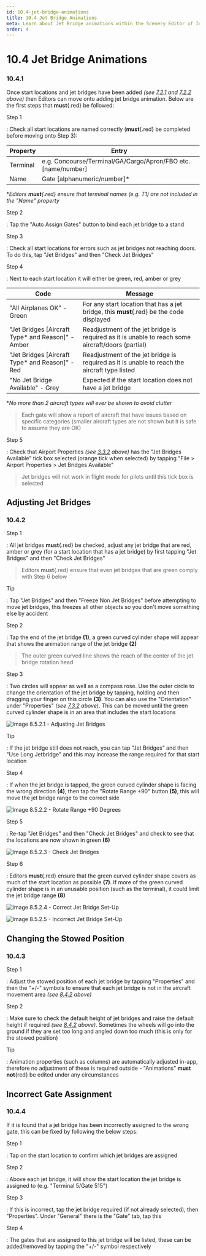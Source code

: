 ```yaml
---
id: 10.4-jet-bridge-animations
title: 10.4 Jet Bridge Animations
meta: Learn about Jet Bridge animations within the Scenery Editor of Infinite Flight.
order: 4
---
```




# 10.4 Jet Bridge Animations 



### 10.4.1

Once start locations and jet bridges have been added *(see [7.2.1](/guide/scenery-editor-manual/7.-objects/7.2-selection-and-placement#7.2.1) and [7.2.2](/guide/scenery-editor-manual/7.-objects/7.2-selection-and-placement#7.2.2) above)* then Editors can move onto adding jet bridge animation. Below are the first steps that **must**{.red} be followed:



Step 1

: Check all start locations are named correctly (**must**{.red} be completed before moving onto Step 3):



| Property | Entry                                                        |
| -------- | ------------------------------------------------------------ |
| Terminal | e.g. Concourse/Terminal/GA/Cargo/Apron/FBO etc. [name/number] |
| Name     | Gate [alphanumeric/number]*                                  |

**Editors **must**{.red} ensure that terminal names (e.g. T1) are not included in the "Name" property*



Step 2

: Tap the "Auto Assign Gates" button to bind each jet bridge to a stand



Step 3

: Check all start locations for errors such as jet bridges not reaching doors. To do this, tap "Jet Bridges" and then "Check Jet Bridges"



Step 4

: Next to each start location it will either be green, red, amber or grey



| Code                                              | Message                                                      |
| ------------------------------------------------- | ------------------------------------------------------------ |
| "All Airplanes OK" - Green                        | For any start location that has a jet bridge, this **must**{.red} be the code displayed |
| "Jet Bridges [Aircraft Type* and Reason]" - Amber | Readjustment of the jet bridge is required as it is unable to reach some aircraft/doors (partial) |
| "Jet Bridges [Aircraft Type* and Reason]" - Red   | Readjustment of the jet bridge is required as it is unable to reach the aircraft type listed |
| "No Jet Bridge Available" - Grey                  | Expected if the start location does not have a jet bridge    |

**No more than 2 aircraft types will ever be shown to avoid clutter*



> Each gate will show a report of aircraft that have issues based on specific categories (smaller aircraft types are not shown but it is safe to assume they are OK)



Step 5

: Check that Airport Properties *(see [3.3.2](/guide/scenery-editor-manual/3.-getting-started/3.3-airport-properties#3.3.2) above)* has the "Jet Bridges Available" tick box selected (orange tick when selected) by tapping "File > Airport Properties > Jet Bridges Available"



> Jet bridges will not work in flight mode for pilots until this tick box is selected



## Adjusting Jet Bridges

### 10.4.2

Step 1

: All jet bridges **must**{.red} be checked, adjust any jet bridge that are red, amber or grey (for a start location that has a jet bridge) by first tapping "Jet Bridges" and then "Check Jet Bridges"



> Editors **must**{.red} ensure that even jet bridges that are green comply with Step 6 below



Tip

: Tap "Jet Bridges" and then "Freeze Non Jet Bridges" before attempting to move jet bridges, this freezes all other objects so you don't move something else by accident



Step 2

: Tap the end of the jet bridge **(1)**, a green curved cylinder shape will appear that shows the animation range of the jet bridge **(2)**



> The outer green curved line shows the reach of the center of the jet bridge rotation head 



Step 3

: Two circles will appear as well as a compass rose. Use the outer circle to change the orientation of the jet bridge by tapping, holding and then dragging your finger on this circle **(3)**. You can also use the "Orientation" under "Properties" *(see [7.3.2](/guide/scenery-editor-manual/7.-objects/7.3-properties#7.3.2) above)*. This can be moved until the green curved cylinder shape is in an area that includes the start locations



![Image 8.5.2.1 - Adjusting Jet Bridges](_images/manual/frames/7.5.2.1.png)



Tip

: If the jet bridge still does not reach, you can tap "Jet Bridges" and then "Use Long Jetbridge" and this may increase the range required for that start location



Step 4

: If when the jet bridge is tapped, the green curved cylinder shape is facing the wrong direction **(4)**, then tap the "Rotate Range +90" button **(5)**, this will move the jet bridge range to the correct side



![Image 8.5.2.2 - Rotate Range +90 Degrees](_images/manual/frames/7.5.2.2.png)



Step 5

: Re-tap "Jet Bridges" and then "Check Jet Bridges" and check to see that the locations are now shown in green **(6)**



![Image 8.5.2.3 - Check Jet Bridges](_images/manual/frames/7.5.2.3.png)



Step 6

: Editors **must**{.red} ensure that the green curved cylinder shape covers as much of the start location as possible **(7)**. If more of the green curved cylinder shape is in an unusable position (such as the terminal), it could limit the jet bridge range **(8)**



![Image 8.5.2.4 - Correct Jet Bridge Set-Up](_images/manual/frames/7.5.3.4b.png)



![Image 8.5.2.5 - Incorrect Jet Bridge Set-Up](_images/manual/frames/7.5.3.5b.png)





## Changing the Stowed Position

### 10.4.3

Step 1

: Adjust the stowed position of each jet bridge by tapping "Properties" and then the "+/-" symbols to ensure that each jet bridge is not in the aircraft movement area *(see [8.4.2](/guide/scenery-editor-manual/8.-airport-gate/8.4-jet-bridges#8.4.2) above)*



Step 2

: Make sure to check the default height of jet bridges and raise the default height if required *(see [8.4.2](/guide/scenery-editor-manual/8.-airport-gate/8.4-jet-bridges#8.4.2) above)*. Sometimes the wheels will go into the ground if they are set too long and angled down too much (this is only for the stowed position)



Tip

: Animation properties (such as columns) are automatically adjusted in-app, therefore no adjustment of these is required outside - "Animations" **must not**{red} be edited under any circumstances



## Incorrect Gate Assignment

### 10.4.4

If it is found that a jet bridge has been incorrectly assigned to the wrong gate, this can be fixed by following the below steps:



Step 1

: Tap on the start location to confirm which jet bridges are assigned



Step 2

: Above each jet bridge, it will show the start location the jet bridge is assigned to (e.g. "Terminal 5/Gate 515")



Step 3

: If this is incorrect, tap the jet bridge required (if not already selected), then "Properties". Under "General" there is the "Gate" tab, tap this



Step 4

: The gates that are assigned to this jet bridge will be listed, these can be added/removed by tapping the "+/-" symbol respectively
